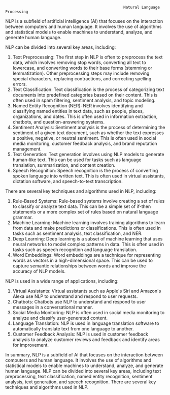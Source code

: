                                                         Natural Language Processing
NLP is a subfield of artificial intelligence (AI) that focuses on the interaction between computers and human language. It involves the use of algorithms and statistical models to enable machines to understand, analyze, and generate human language.

NLP can be divided into several key areas, including:
1. Text Preprocessing: The first step in NLP is often to preprocess the text data, which involves removing stop words, converting all text to lowercase, and converting words to their base forms (stemming or lemmatization). Other preprocessing steps may include removing special characters, replacing contractions, and correcting spelling errors.
2. Text Classification: Text classification is the process of categorizing text documents into predefined categories based on their content. This is often used in spam filtering, sentiment analysis, and topic modeling.
3. Named Entity Recognition (NER): NER involves identifying and classifying named entities in text data, such as people, places, organizations, and dates. This is often used in information extraction, chatbots, and question-answering systems.
4. Sentiment Analysis: Sentiment analysis is the process of determining the sentiment of a given text document, such as whether the text expresses a positive, negative, or neutral sentiment. This is often used in social media monitoring, customer feedback analysis, and brand reputation management.
5. Text Generation: Text generation involves using NLP models to generate human-like text. This can be used for tasks such as language translation, summarization, and content creation.
6. Speech Recognition: Speech recognition is the process of converting spoken language into written text. This is often used in virtual assistants, dictation software, and speech-to-text transcription.

There are several key techniques and algorithms used in NLP, including:
1. Rule-Based Systems: Rule-based systems involve creating a set of rules to classify or analyze text data. This can be a simple set of if-then statements or a more complex set of rules based on natural language grammar.
2. Machine Learning: Machine learning involves training algorithms to learn from data and make predictions or classifications. This is often used in tasks such as sentiment analysis, text classification, and NER.
3. Deep Learning: Deep learning is a subset of machine learning that uses neural networks to model complex patterns in data. This is often used in tasks such as speech recognition and language translation.
4. Word Embeddings: Word embeddings are a technique for representing words as vectors in a high-dimensional space. This can be used to capture semantic relationships between words and improve the accuracy of NLP models.

NLP is used in a wide range of applications, including:
1. Virtual Assistants: Virtual assistants such as Apple's Siri and Amazon's Alexa use NLP to understand and respond to user requests.
2. Chatbots: Chatbots use NLP to understand and respond to user messages in a conversational manner.
3. Social Media Monitoring: NLP is often used in social media monitoring to analyze and classify user-generated content.
4. Language Translation: NLP is used in language translation software to automatically translate text from one language to another.
5. Customer Feedback Analysis: NLP is used in customer feedback analysis to analyze customer reviews and feedback and identify areas for improvement.

In summary, NLP is a subfield of AI that focuses on the interaction between computers and human language. It involves the use of algorithms and statistical models to enable machines to understand, analyze, and generate human language. NLP can be divided into several key areas, including text preprocessing, text classification, named entity recognition, sentiment analysis, text generation, and speech recognition. There are several key techniques and algorithms used in NLP.                                                        
